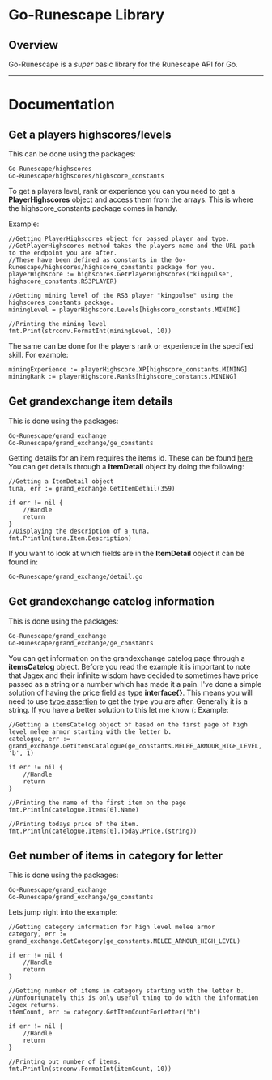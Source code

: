 # Go-Runescape Library

## Overview
Go-Runescape is a *super* basic library for the Runescape API for Go.

----

# Documentation

## Get a players highscores/levels
This can be done using the packages:
```
Go-Runescape/highscores
Go-Runescape/highscores/highscore_constants
```

To get a players level, rank or experience you can you need to get a **PlayerHighscores** object and access them from the arrays. This is where the highscore_constants package comes in handy.

Example:
```
//Getting PlayerHighscores object for passed player and type.
//GetPlayerHighscores method takes the players name and the URL path to the endpoint you are after.
//These have been defined as constants in the Go-Runescape/highscores/highscore_constants package for you.
playerHighscore := highscores.GetPlayerHighscores("kingpulse", highscore_constants.RS3PLAYER)

//Getting mining level of the RS3 player "kingpulse" using the highscores_constants package.
miningLevel = playerHighscore.Levels[highscore_constants.MINING]

//Printing the mining level
fmt.Print(strconv.FormatInt(miningLevel, 10))

```

The same can be done for the players rank or experience in the specified skill. For example:
```
miningExperience := playerHighscore.XP[highscore_constants.MINING]
miningRank := playerHighscore.Ranks[highscore_constants.MINING]
```

## Get grandexchange item details
This is done using the packages:
```
Go-Runescape/grand_exchange
Go-Runescape/grand_exchange/ge_constants
```

Getting details for an item requires the items id. These can be found [here](http://www.itemdb.biz/)
You can get details through a **ItemDetail** object by doing the following:
```
//Getting a ItemDetail object
tuna, err := grand_exchange.GetItemDetail(359)

if err != nil {
	//Handle
	return
}
//Displaying the description of a tuna.
fmt.Println(tuna.Item.Description)
```
If you want to look at which fields are in the **ItemDetail** object it can be found in:
```
Go-Runescape/grand_exchange/detail.go
```

## Get grandexchange catelog information
This is done using the packages:
```
Go-Runescape/grand_exchange
Go-Runescape/grand_exchange/ge_constants
```
You can get information on the grandexchange catelog page through a **itemsCatelog** object. Before you read the example it is important to note that Jagex and their infinite wisdom have decided to sometimes have price passed as a string or a number which has made it a pain. I've done a simple solution of having the price field as type **interface{}**. This means you will need to use [type assertion](https://golang.org/ref/spec#Type_assertions) to get the type you are after. Generally it is a string. If you have a better solution to this let me know (:
Example:
```
//Getting a itemsCatelog object of based on the first page of high level melee armor starting with the letter b.
catelogue, err := grand_exchange.GetItemsCatalogue(ge_constants.MELEE_ARMOUR_HIGH_LEVEL, 'b', 1)

if err != nil {
	//Handle
	return
}

//Printing the name of the first item on the page    
fmt.Println(catelogue.Items[0].Name)

//Printing todays price of the item.
fmt.Println(catelogue.Items[0].Today.Price.(string))
```

## Get number of items in category for letter
This is done using the packages:
```
Go-Runescape/grand_exchange
Go-Runescape/grand_exchange/ge_constants
```
Lets jump right into the example:
```
//Getting category information for high level melee armor
category, err := grand_exchange.GetCategory(ge_constants.MELEE_ARMOUR_HIGH_LEVEL)

if err != nil {
    //Handle
    return
}

//Getting number of items in category starting with the letter b.
//Unfourtunately this is only useful thing to do with the information Jagex returns.
itemCount, err := category.GetItemCountForLetter('b')

if err != nil {
	//Handle
	return
}

//Printing out number of items.
fmt.Println(strconv.FormatInt(itemCount, 10))
```



